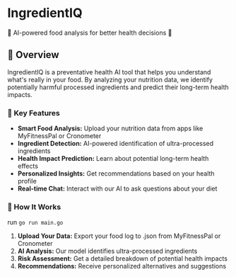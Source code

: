 # IngredientIQ
🥗 AI-powered food analysis for better health decisions 🧬
## 🚀 Overview

IngredientIQ is a preventative health AI tool that helps you understand what's really in your food. By analyzing your nutrition data, we identify potentially harmful processed ingredients and predict their long-term health impacts.
### 🎯 Key Features

- **Smart Food Analysis:** Upload your nutrition data from apps like MyFitnessPal or Cronometer
- **Ingredient Detection:** AI-powered identification of ultra-processed ingredients
- **Health Impact Prediction:** Learn about potential long-term health effects
- **Personalized Insights:** Get recommendations based on your health profile
- **Real-time Chat:** Interact with our AI to ask questions about your diet

### 🧪 How It Works
run `go run main.go`
1. **Upload Your Data:** Export your food log to .json from MyFitnessPal or Cronometer 
2. **AI Analysis:** Our model identifies ultra-processed ingredients
3. **Risk Assessment:** Get a detailed breakdown of potential health impacts
4. **Recommendations:** Receive personalized alternatives and suggestions

<!-- ### 🚦 Getting Started
TBD -->